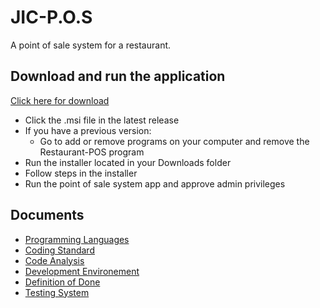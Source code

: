 # JIC-P.O.S
A point of sale system for a restaurant.
## Download and run the application
[Click here for download](https://github.com/NTIG-Uppsala/JIC-P.O.S/releases)
- Click the .msi file
 in the latest release
- If you have a previous version:
  - Go to add or remove programs on your computer and remove the Restaurant-POS program
- Run the installer located in your Downloads folder
- Follow steps in the installer
- Run the point of sale system app and approve admin privileges

## Documents
* [Programming Languages](Documents/programmingLanguages.md)
* [Coding Standard](Documents/codingStandard.md)
* [Code Analysis](Documents/codeAnalysis.md)
* [Development Environement](Documents/developmentEnvironment.md)
* [Definition of Done](Documents/definitionOfDone.md)
* [Testing System](Documents/testingSystem.md)
